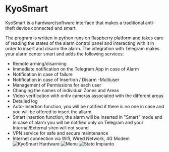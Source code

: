 # KyoSmart

KyoSmart is a hardware/software interface that makes a traditional anti-theft device connected and smart.

The program is written in python runs on Raspberry platform and takes care of reading the states of the alarm control panel and interacting with it in order to insert and disarm the alarm. 
The integration with Telegram makes your alarm center smart and adds the following services: 
- Remote arming/disarming 
- Immediate notification on the Telegram App in case of Alarm 
- Notification in case of failure 
- Notification in case of Insertion / Disarm -Multiuser 
- Management of Permissions for each user 
- Changing the names of individual Zones and Areas 
- Video verification with onfiv cameras associated with the different areas
- Detailed log 
- Auto-insertion function, you will be notified if there is no one in case and you will be offered to insert the allarm.
- Smart insertion function, the alarm will be inserted in "Smart" mode and in case of alarm you will be notified only on Telegram and your Internal/External siren will not sound
- VPN service for safe and secure maintenance 
- Internet connection via Wifi, Wired Network, 4G Modem
![KyoSmart Hardware](https://user-images.githubusercontent.com/87998974/210864289-c6932d88-f45a-4b3d-acb0-fb5de167a889.jpg)
![Menu](https://user-images.githubusercontent.com/87998974/211140078-5d91d74a-bf8b-4d2d-afa3-3f1a5dfeda8d.png)
![Stato Impianto](https://user-images.githubusercontent.com/87998974/211140087-1f18e8f9-4c12-4eee-ac01-07b46fc2337d.png)
